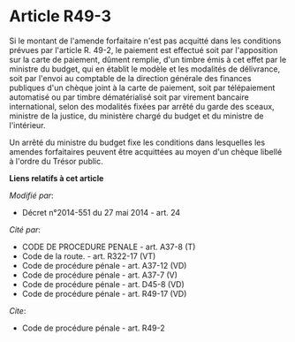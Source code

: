 # Article R49-3

Si le montant de l'amende forfaitaire n'est pas acquitté dans les conditions prévues par l'article R. 49-2, le paiement est
effectué soit par l'apposition sur la carte de paiement, dûment remplie, d'un timbre émis à cet effet par le ministre du
budget, qui en établit le modèle et les modalités de délivrance, soit par l'envoi au   comptable de la direction générale des
finances publiques d'un chèque joint à la carte de paiement, soit par télépaiement automatisé ou par timbre dématérialisé
soit par virement bancaire international, selon des modalités fixées par arrêté du garde des sceaux, ministre de la justice,
du ministère chargé du budget et du ministre de l'intérieur. 

Un arrêté du ministre du budget fixe les conditions dans lesquelles les amendes forfaitaires peuvent être acquittées au moyen
d'un chèque libellé à l'ordre du Trésor public.

**Liens relatifs à cet article**

_Modifié par_:

  - Décret n°2014-551 du 27 mai 2014 - art. 24

_Cité par_:

  - CODE DE PROCEDURE PENALE - art. A37-8 (T)
  - Code de la route. - art. R322-17 (VT)
  - Code de procédure pénale - art. A37-12 (VD)
  - Code de procédure pénale - art. A37-7 (V)
  - Code de procédure pénale - art. D45-8 (VD)
  - Code de procédure pénale - art. R49-17 (VD)

_Cite_:

  - Code de procédure pénale - art. R49-2
